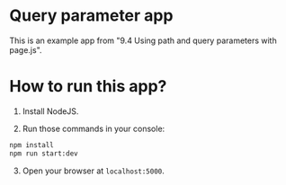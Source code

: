 # Query parameter app

This is an example app from "9.4 Using path and query parameters with page.js".

# How to run this app?

1. Install NodeJS.

2. Run those commands in your console:

```bash
npm install
npm run start:dev
```

3. Open your browser at `localhost:5000`.
